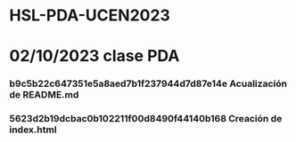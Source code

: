 # HSL-PDA-UCEN2023

# 02/10/2023 clase PDA
### b9c5b22c647351e5a8aed7b1f237944d7d87e14e Acualización de README.md
### 5623d2b19dcbac0b102211f00d8490f44140b168 Creación de  index.html
